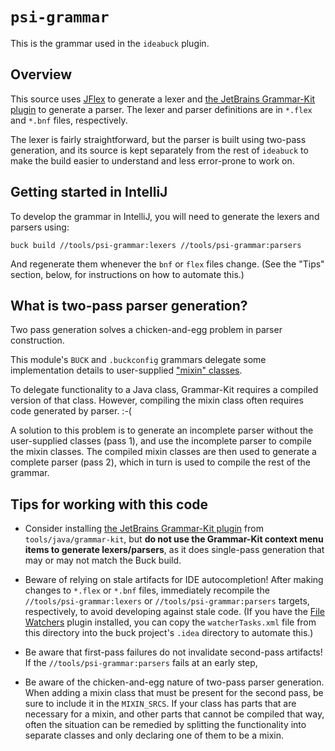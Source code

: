 # `psi-grammar`

This is the grammar used in the `ideabuck` plugin.

## Overview

This source uses [JFlex](http://www.jflex.de/) to generate a lexer and
[the JetBrains Grammar-Kit plugin](https://github.com/JetBrains/Grammar-Kit)
to generate a parser.  The lexer and parser definitions are in `*.flex` and
`*.bnf` files, respectively.

The lexer is fairly straightforward, but the parser is built using two-pass
generation, and its source is kept separately from the rest of `ideabuck`
to make the build easier to understand and less error-prone to work on.

## Getting started in IntelliJ

To develop the grammar in IntelliJ, you will need to generate the lexers
and parsers using:

    buck build //tools/psi-grammar:lexers //tools/psi-grammar:parsers

And regenerate them whenever the `bnf` or `flex` files change.  (See
the "Tips" section, below, for instructions on how to automate this.)

## What is two-pass parser generation?

Two pass generation solves a chicken-and-egg problem in parser construction.

This module's `BUCK` and  `.buckconfig` grammars delegate some implementation
details to user-supplied ["mixin" classes](https://en.wikipedia.org/wiki/Mixin).

To delegate functionality to a Java class, Grammar-Kit requires a compiled
version of that class.  However, compiling the mixin class often requires code
generated by parser.  :-(

A solution to this problem is to generate an incomplete parser without
the user-supplied classes (pass 1), and use the incomplete parser to compile
the mixin classes.  The compiled mixin classes are then used to generate
a complete parser (pass 2), which in turn is used to compile the rest of
the grammar.

## Tips for working with this code

* Consider installing [the JetBrains Grammar-Kit plugin](https://github.com/JetBrains/Grammar-Kit)
  from `tools/java/grammar-kit`, but **do not use the Grammar-Kit context menu
  items to generate lexers/parsers**, as it does single-pass generation that
  may or may not match the Buck build.

* Beware of relying on stale artifacts for IDE autocompletion!  After making
  changes to `*.flex` or `*.bnf` files, immediately recompile the
  `//tools/psi-grammar:lexers` or `//tools/psi-grammar:parsers` targets,
  respectively, to avoid developing against stale code.  (If you have the 
  [File Watchers](https://plugins.jetbrains.com/plugin/7177-file-watchers) plugin
  installed, you can copy the `watcherTasks.xml` file from this directory into
  the buck project's `.idea` directory to automate this.)
  
* Be aware that first-pass failures do not invalidate second-pass artifacts!  If
  the `//tools/psi-grammar:parsers` fails at an early step, 
  
* Be aware of the chicken-and-egg nature of two-pass parser generation.  When adding
  a mixin class that must be present for the second pass, be sure to include it in
  the `MIXIN_SRCS`.  If your class has parts that are necessary for a mixin, and other
  parts that cannot be compiled that way, often the situation can be remedied by splitting
  the functionality into separate classes and only declaring one of them to be a mixin.

